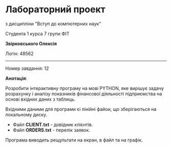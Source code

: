 # Лабораторний проект
з дисципліни "Вступ до компютерних наук"

Студента 1 курса 7 групи ФІТ

**Звірковського Олексія**

Логін: 48562

---

Номер завдання: 12

**Анотація**:

Розробити інтерактивну програму на мові PYTHON, яке вирішує задачу розрахунку і аналізу показників фінансової діяльності підприємства на основі вхідних даних з таблиць.

Вхідними даними для програми єі лінійні файои, що зберігаються на локальному диску.

- Файл **CLIENT.txt** - довідник клієнтів.
- Файл **ORDERS.txt** - перелік заявок.

Програма виводить рещультати на екран, в файл та на графік.
